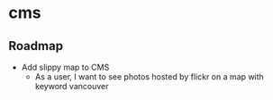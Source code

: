 # cms
## Roadmap
* Add slippy map to CMS
	* As a user, I want to see photos hosted by flickr on a map with keyword vancouver
